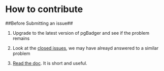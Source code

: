 # How to contribute #

##Before Submitting an issue##

1. Upgrade to the latest version of pgBadger and see if the problem remains

2. Look at the [closed issues](https://github.com/dalibo/pgbadger/issues?state=closed), we may have alreayd answered to a similar problem

3. [Read the doc](http://dalibo.github.com/pgbadger/documentation.html). It is short and useful.
